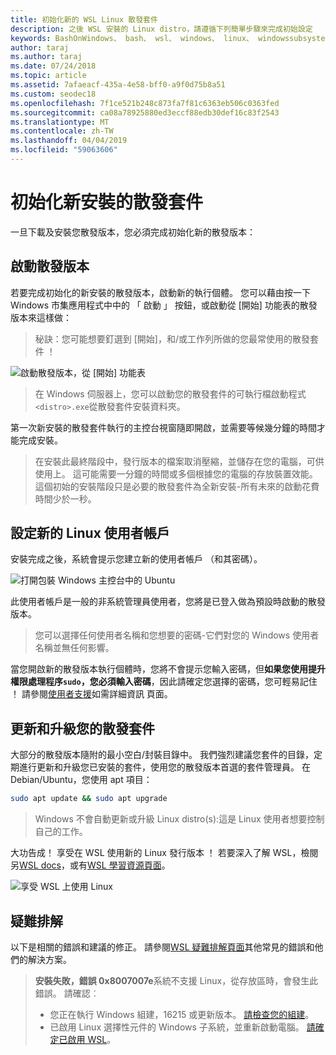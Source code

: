 ```yaml
---
title: 初始化新的 WSL Linux 散發套件
description: 之後 WSL 安裝的 Linux distro，請遵循下列簡單步驟來完成初始設定
keywords: BashOnWindows、 bash、 wsl、 windows、 linux、 windowssubsystem、 ubuntu、 debian、 suse、 windows 10 的 windows 子系統
author: taraj
ms.author: taraj
ms.date: 07/24/2018
ms.topic: article
ms.assetid: 7afaeacf-435a-4e58-bff0-a9f0d75b8a51
ms.custom: seodec18
ms.openlocfilehash: 7f1ce521b248c873fa7f81c6363eb506c0363fed
ms.sourcegitcommit: ca08a78925880ed3eccf88edb30def16c83f2543
ms.translationtype: MT
ms.contentlocale: zh-TW
ms.lasthandoff: 04/04/2019
ms.locfileid: "59063606"
---
```

# <a name="initializing-a-newly-installed-distro"></a>初始化新安裝的散發套件
一旦下載及安裝您散發版本，您必須完成初始化新的散發版本：

## <a name="launch-a-distro"></a>啟動散發版本
若要完成初始化的新安裝的散發版本，啟動新的執行個體。 您可以藉由按一下 Windows 市集應用程式中中的 「 啟動 」 按鈕，或啟動從 [開始] 功能表的散發版本來這樣做：

> 秘訣：您可能想要釘選到 [開始]，和/或工作列所做的您最常使用的散發套件 ！

![啟動散發版本，從 [開始] 功能表](media/start-menu.png)

> 在 Windows 伺服器上，您可以啟動您的散發套件的可執行檔啟動程式`<distro>.exe`從散發套件安裝資料夾。

第一次新安裝的散發套件執行的主控台視窗隨即開啟，並需要等候幾分鐘的時間才能完成安裝。

> 在安裝此最終階段中，發行版本的檔案取消壓縮，並儲存在您的電腦，可供使用上。 這可能需要一分鐘的時間或多個根據您的電腦的存放裝置效能。 這個初始的安裝階段只是必要的散發套件為全新安裝-所有未來的啟動花費時間少於一秒。

## <a name="setting-up-a-new-linux-user-account"></a>設定新的 Linux 使用者帳戶

安裝完成之後，系統會提示您建立新的使用者帳戶 （和其密碼）。 

![打開包裝 Windows 主控台中的 Ubuntu](media/UbuntuInstall.png)

此使用者帳戶是一般的非系統管理員使用者，您將是已登入做為預設時啟動的散發版本。

> 您可以選擇任何使用者名稱和您想要的密碼-它們對您的 Windows 使用者名稱並無任何影響。 

當您開啟新的散發版本執行個體時，您將不會提示您輸入密碼，但**如果您使用提升權限處理程序`sudo`，您必須輸入密碼**，因此請確定您選擇的密碼，您可輕易記住 ！ 請參閱[使用者支援](user-support.md)如需詳細資訊 頁面。

## <a name="update--upgrade-your-distros-packages"></a>更新和升級您的散發套件

大部分的散發版本隨附的最小空白/封裝目錄中。 我們強烈建議您套件的目錄，定期進行更新和升級您已安裝的套件，使用您的散發版本首選的套件管理員。 在 Debian/Ubuntu，您使用 apt 項目：

```bash
sudo apt update && sudo apt upgrade
```

> Windows 不會自動更新或升級 Linux distro(s):這是 Linux 使用者想要控制自己的工作。

大功告成！ 享受在 WSL 使用新的 Linux 發行版本 ！ 若要深入了解 WSL，檢閱另[WSL docs](https://aka.ms/wsldocs)，或有[WSL 學習資源頁面](https://aka.ms/learnwsl)。

![享受 WSL 上使用 Linux](media/linux-on-wsl.png)

## <a name="troubleshooting"></a>疑難排解

以下是相關的錯誤和建議的修正。 請參閱[WSL 疑難排解頁面](troubleshooting.md)其他常見的錯誤和他們的解決方案。

> **安裝失敗，錯誤 0x8007007e**系統不支援 Linux，從存放區時，會發生此錯誤。  請確認︰
> * 您正在執行 Windows 組建，16215 或更新版本。 [請檢查您的組建](troubleshooting.md#check-your-build-number)。
> * 已啟用 Linux 選擇性元件的 Windows 子系統，並重新啟動電腦。  [請確定已啟用 WSL](troubleshooting.md#confirm-wsl-is-enabled)。
